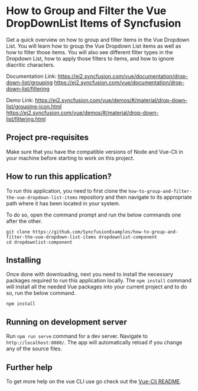 # How to Group and Filter the Vue DropDownList Items of Syncfusion

Get a quick overview on how to group and filter items in the Vue Dropdown List. You will learn how to group the Vue Dropdown List items as well as how to filter those items. You will also see different filter types in the Dropdown List, how to apply those filters to items, and how to ignore diacritic characters.  

Documentation Link: 
https://ej2.syncfusion.com/vue/documentation/drop-down-list/grouping
https://ej2.syncfusion.com/vue/documentation/drop-down-list/filtering


Demo Link: 
https://ej2.syncfusion.com/vue/demos/#/material/drop-down-list/grouping-icon.html
https://ej2.syncfusion.com/vue/demos/#/material/drop-down-list/filtering.html


## Project pre-requisites
Make sure that you have the compatible versions of Node and Vue-Cli in your machine before starting to work on this project.

## How to run this application?
To run this application, you need to first clone the `how-to-group-and-filter-the-vue-dropdown-list-items` repository and then navigate to its appropriate path where it has been located in your system.

To do so, open the command prompt and run the below commands one after the other.

```
git clone https://github.com/SyncfusionExamples/how-to-group-and-filter-the-vue-dropdown-list-items dropdownlist-component
cd dropdownlist-component
```

## Installing
Once done with downloading, next you need to install the necessary packages required to run this application locally. The `npm install` command will install all the needed Vue packages into your current project and to do so, run the below command.

```
npm install
```

## Running on development server
Run `npm run serve` command for a dev server. Navigate to `http://localhost:8080/`. The app will automatically reload if you change any of the source files.

## Further help

To get more help on the vue CLI use go check out the [Vue-Cli README](https://github.com/vuejs/vue-cli/blob/master/README.md).
